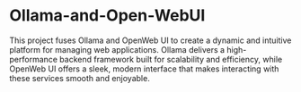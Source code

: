 # Ollama-and-Open-WebUI
This project fuses Ollama and OpenWeb UI to create a dynamic and intuitive platform for managing web applications. Ollama delivers a high-performance backend framework built for scalability and efficiency, while OpenWeb UI offers a sleek, modern interface that makes interacting with these services smooth and enjoyable.
